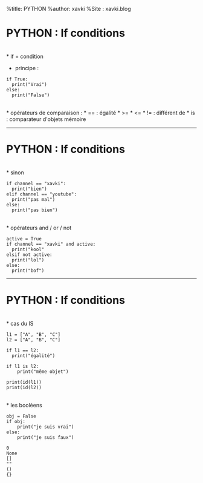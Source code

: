 %title: PYTHON
%author: xavki
%Site : xavki.blog


# PYTHON : If conditions


<br>
* if = condition

* principe :

```
if True:
  print("Vrai")
else:
  print("False")
```
<br>
* opérateurs de comparaison :
	* == : égalité
  * >=
  * <=
  * != : différent de
  * is : comparateur d'objets mémoire

----------------------------------------------

# PYTHON : If conditions


<br>
* sinon

```
if channel == "xavki":
  print("bien")
elif channel == "youtube":
  print("pas mal")
else:
  print("pas bien")
```

<br>
* opérateurs and / or / not

```
active = True
if channel == "xavki" and active:
  print("kool"
elsif not active:
  print("lol")
else:
  print("bof")
```

------------------------------------------------


# PYTHON : If conditions


<br>
* cas du IS

```
l1 = ["A", "B", "C"]
l2 = ["A", "B", "C"]

if l1 == l2:
  print("égalité")

if l1 is l2:
	print("même objet")

print(id(l1))
print(id(l2))
```

<br>
* les booléens

```
obj = False
if obj:
    print("je suis vrai")
else:
    print("je suis faux")
```

```
0
None
[]
""
()
{}
```

